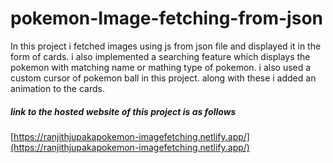 # pokemon-Image-fetching-from-json
In this project i fetched images using js from json file and displayed it in the form of cards. 
i also implemented a searching feature which displays the pokemon with matching name or mathing type of pokemon.
i also used a custom cursor of pokemon ball in this project.
along with these i added an animation to the cards.
##### link to the hosted website of this project is as follows
[https://ranjithjupakapokemon-imagefetching.netlify.app/](https://ranjithjupakapokemon-imagefetching.netlify.app/)
